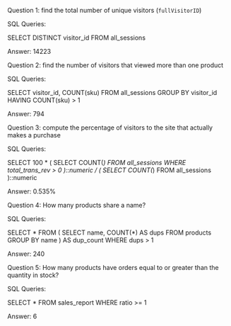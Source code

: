 Question 1: find the total number of unique visitors (`fullVisitorID`)

SQL Queries:

SELECT DISTINCT visitor_id FROM all_sessions

Answer: 14223



Question 2: find the number of visitors that viewed more than one product

SQL Queries: 

SELECT visitor_id, COUNT(sku) 
FROM all_sessions 
GROUP BY visitor_id 
HAVING COUNT(sku) > 1

Answer: 794



Question 3: compute the percentage of visitors to the site that actually makes a purchase

SQL Queries:

SELECT 100 * (
	SELECT COUNT(*) FROM all_sessions WHERE total_trans_rev > 0
)::numeric / (
	SELECT COUNT(*) FROM all_sessions
)::numeric

Answer: 0.535%



Question 4: How many products share a name?

SQL Queries: 

SELECT * FROM (
	SELECT name, COUNT(*) AS dups 
	FROM products 
	GROUP BY name
) AS dup_count
WHERE dups > 1

Answer: 240



Question 5: How many products have orders equal to or greater than the quantity in stock?

SQL Queries:

SELECT * FROM sales_report WHERE ratio >= 1

Answer: 6
